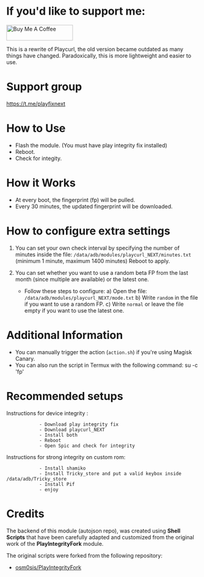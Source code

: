 # If you'd like to support me:

<a href="https://www.buymeacoffee.com/daboynb" target="_blank"><img src="https://cdn.buymeacoffee.com/buttons/default-orange.png" alt="Buy Me A Coffee" height="41" width="174"></a>

This is a rewrite of Playcurl, the old version became outdated as many things have changed. Paradoxically, this is more lightweight and easier to use.

# Support group
https://t.me/playfixnext

# How to Use
- Flash the module. (You must have play integrity fix installed)
- Reboot.
- Check for integity.

# How it Works
- At every boot, the fingerprint (fp) will be pulled.
- Every 30 minutes, the updated fingerprint will be downloaded.

# How to configure extra settings

1) You can set your own check interval by specifying the number of minutes inside the file: 
        `/data/adb/modules/playcurl_NEXT/minutes.txt` 
(minimum 1 minute, maximum 1400 minutes)
Reboot to apply.   

2) You can set whether you want to use a random beta FP from the last month (since multiple are available) or the latest one.
    - Follow these steps to configure:
        a) Open the file: `/data/adb/modules/playcurl_NEXT/mode.txt`
        b) Write `random` in the file if you want to use a random FP.
        c) Write `normal` or leave the file empty if you want to use the latest one.

# Additional Information

- You can manually trigger the action (`action.sh`) if you're using Magisk Canary.
- You can also run the script in Termux with the following command: su -c 'fp'

# Recommended setups

Instructions for device integrity :

                - Download play integrity fix
                - Download playcurl_NEXT
                - Install both
                - Reboot 
                - Open Spic and check for integrity

Instructions for strong integrity on custom rom:
        
                - Install shamiko 
                - Install Tricky_store and put a valid keybox inside /data/adb/Tricky_store
                - Install Pif  
                - enjoy

# Credits

The backend of this module (autojson repo), was created using **Shell Scripts** that have been carefully adapted and customized from the original work of the **PlayIntegrityFork** module.

The original scripts were forked from the following repository:

- [osm0sis/PlayIntegrityFork](https://github.com/osm0sis/PlayIntegrityFork)